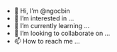 - 👋 Hi, I’m @ngocbin
- 👀 I’m interested in ...
- 🌱 I’m currently learning ...
- 💞️ I’m looking to collaborate on ...
- 📫 How to reach me ...

<!---
ngocbin/ngocbin is a ✨ special ✨ repository because its `README.md` (this file) appears on your GitHub profile.
You can click the Preview link to take a look at your changes.
--->
